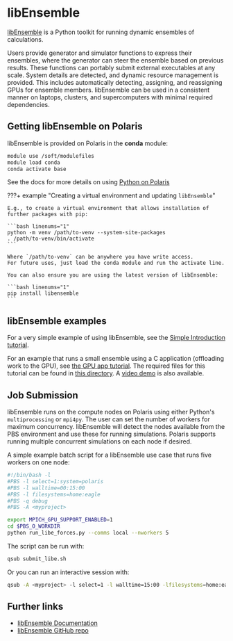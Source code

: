 # libEnsemble

[libEnsemble](https://libensemble.readthedocs.io/en/main/) is a Python toolkit for running dynamic ensembles of calculations.

Users provide generator and simulator functions to express their ensembles, where the generator can steer the ensemble based on previous results. These functions can portably submit external executables at any scale. System details are detected, and dynamic resource management is provided. This includes automatically detecting, assigning, and reassigning GPUs for ensemble members. libEnsemble can be used in a consistent manner on laptops, clusters, and supercomputers with minimal required dependencies.

## Getting libEnsemble on Polaris

libEnsemble is provided on Polaris in the **conda** module:

```bash linenums="1"
module use /soft/modulefiles
module load conda
conda activate base
```

See the docs for more details on using [Python on Polaris](../python.md)

???+ example "Creating a virtual environment and updating `libEnsemble`"

    E.g., to create a virtual environment that allows installation of
    further packages with pip:

    ```bash linenums="1"
    python -m venv /path/to-venv --system-site-packages
    . /path/to-venv/bin/activate
    ```

    Where `/path/to-venv` can be anywhere you have write access.
    For future uses, just load the conda module and run the activate line.

    You can also ensure you are using the latest version of libEnsemble:

    ```bash linenums="1"
    pip install libensemble
    ```


## libEnsemble examples

For a very simple example of using libEnsemble, see the [Simple Introduction tutorial](https://libensemble.readthedocs.io/en/main/tutorials/local_sine_tutorial.html).

For an example that runs a small ensemble using a C application (offloading work to the GPU), see [the GPU app tutorial](https://libensemble.readthedocs.io/en/main/tutorials/forces_gpu_tutorial.html). The required files for this tutorial can be found in [this directory](https://github.com/Libensemble/libensemble/tree/main/libensemble/tests/scaling_tests/forces). A [video demo](https://youtu.be/Ff0dYYLQzoU) is also available.

## Job Submission

libEnsemble runs on the compute nodes on Polaris using either Python's ``multiprocessing`` or ``mpi4py``. The user can set the number of workers for maximum concurrency. libEnsemble will detect the nodes available from the PBS environment and use these for running simulations. Polaris supports running multiple concurrent simulations on each node if desired.

A simple example batch script for a libEnsemble use case that runs five workers on one node:

```bash linenums="1" title="submit_libe.sh"
#!/bin/bash -l
#PBS -l select=1:system=polaris
#PBS -l walltime=00:15:00
#PBS -l filesystems=home:eagle
#PBS -q debug
#PBS -A <myproject>

export MPICH_GPU_SUPPORT_ENABLED=1
cd $PBS_O_WORKDIR
python run_libe_forces.py --comms local --nworkers 5
```

The script can be run with:
```bash linenums="1"
qsub submit_libe.sh
```

Or you can run an interactive session with:
```bash linenums="1"
qsub -A <myproject> -l select=1 -l walltime=15:00 -lfilesystems=home:eagle -qdebug -I
```

## Further links

- [libEnsemble Documentation](https://libensemble.readthedocs.io)
- [libEnsemble GitHub repo](https://github.com/Libensemble/libensemble)
